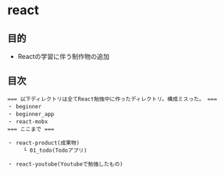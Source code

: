 # react
## 目的
- Reactの学習に伴う制作物の追加

## 目次
```
=== 以下ディレクトリは全てReact勉強中に作ったディレクトリ。構成ミスった。 ===
・ beginner
・ beginner_app
・ react-mobx
=== ここまで ===

・ react-product(成果物)
     └ 01_todo(Todoアプリ)
     
・ react-youtube(Youtubeで勉強したもの)
```